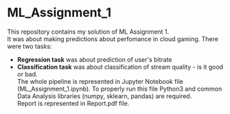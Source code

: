 # ML_Assignment_1
This repository contains my solution of ML Assignment 1.  
It was about making predictions about perfomance in cloud gaming.
There were two tasks:
- __Regression task__ was about prediction of user's bitrate
- __Classification task__ was about classification of stream quality - is it good or bad.  
The whole pipeline is represented in Jupyter Notebook file (ML_Assignment_1.ipynb).
To properly run this file Python3 and common Data Analysis libraries (numpy, sklearn, pandas) are required.  
Report is represented in Report.pdf file.
